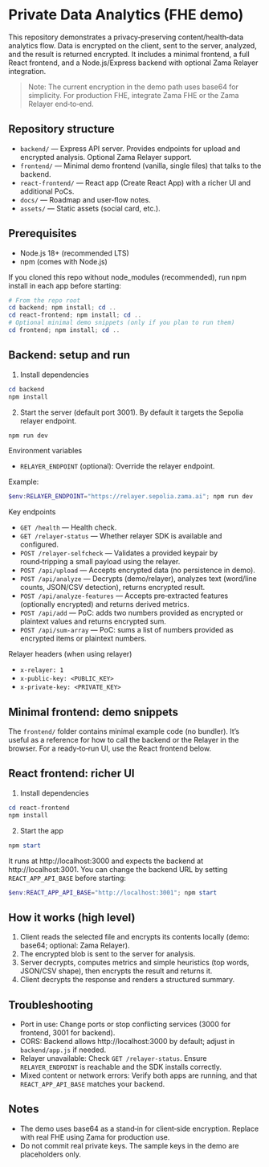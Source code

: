 # Private Data Analytics (FHE demo)

This repository demonstrates a privacy‑preserving content/health‑data analytics flow. Data is encrypted on the client, sent to the server, analyzed, and the result is returned encrypted. It includes a minimal frontend, a full React frontend, and a Node.js/Express backend with optional Zama Relayer integration.

> Note: The current encryption in the demo path uses base64 for simplicity. For production FHE, integrate Zama FHE or the Zama Relayer end‑to‑end.

## Repository structure

- `backend/` — Express API server. Provides endpoints for upload and encrypted analysis. Optional Zama Relayer support.
- `frontend/` — Minimal demo frontend (vanilla, single files) that talks to the backend.
- `react-frontend/` — React app (Create React App) with a richer UI and additional PoCs.
- `docs/` — Roadmap and user‑flow notes.
- `assets/` — Static assets (social card, etc.).

## Prerequisites

- Node.js 18+ (recommended LTS)
- npm (comes with Node.js)

If you cloned this repo without node_modules (recommended), run npm install in each app before starting:

```powershell
# From the repo root
cd backend; npm install; cd ..
cd react-frontend; npm install; cd ..
# Optional minimal demo snippets (only if you plan to run them)
cd frontend; npm install; cd ..
```

## Backend: setup and run

1) Install dependencies

```powershell
cd backend
npm install
```

2) Start the server (default port 3001). By default it targets the Sepolia relayer endpoint.

```powershell
npm run dev
```

Environment variables

- `RELAYER_ENDPOINT` (optional): Override the relayer endpoint.

Example:

```powershell
$env:RELAYER_ENDPOINT="https://relayer.sepolia.zama.ai"; npm run dev
```

Key endpoints

- `GET /health` — Health check.
- `GET /relayer-status` — Whether relayer SDK is available and configured.
- `POST /relayer-selfcheck` — Validates a provided keypair by round‑tripping a small payload using the relayer.
- `POST /api/upload` — Accepts encrypted data (no persistence in demo).
- `POST /api/analyze` — Decrypts (demo/relayer), analyzes text (word/line counts, JSON/CSV detection), returns encrypted result.
- `POST /api/analyze-features` — Accepts pre‑extracted features (optionally encrypted) and returns derived metrics.
- `POST /api/add` — PoC: adds two numbers provided as encrypted or plaintext values and returns encrypted sum.
- `POST /api/sum-array` — PoC: sums a list of numbers provided as encrypted items or plaintext numbers.

Relayer headers (when using relayer)

- `x-relayer: 1`
- `x-public-key: <PUBLIC_KEY>`
- `x-private-key: <PRIVATE_KEY>`

## Minimal frontend: demo snippets

The `frontend/` folder contains minimal example code (no bundler). It’s useful as a reference for how to call the backend or the Relayer in the browser. For a ready‑to‑run UI, use the React frontend below.

## React frontend: richer UI

1) Install dependencies

```powershell
cd react-frontend
npm install
```

2) Start the app

```powershell
npm start
```

It runs at http://localhost:3000 and expects the backend at http://localhost:3001. You can change the backend URL by setting `REACT_APP_API_BASE` before starting:

```powershell
$env:REACT_APP_API_BASE="http://localhost:3001"; npm start
```

## How it works (high level)

1) Client reads the selected file and encrypts its contents locally (demo: base64; optional: Zama Relayer).
2) The encrypted blob is sent to the server for analysis.
3) Server decrypts, computes metrics and simple heuristics (top words, JSON/CSV shape), then encrypts the result and returns it.
4) Client decrypts the response and renders a structured summary.

## Troubleshooting

- Port in use: Change ports or stop conflicting services (3000 for frontend, 3001 for backend).
- CORS: Backend allows http://localhost:3000 by default; adjust in `backend/app.js` if needed.
- Relayer unavailable: Check `GET /relayer-status`. Ensure `RELAYER_ENDPOINT` is reachable and the SDK installs correctly.
- Mixed content or network errors: Verify both apps are running, and that `REACT_APP_API_BASE` matches your backend.

## Notes

- The demo uses base64 as a stand‑in for client‑side encryption. Replace with real FHE using Zama for production use.
- Do not commit real private keys. The sample keys in the demo are placeholders only.
